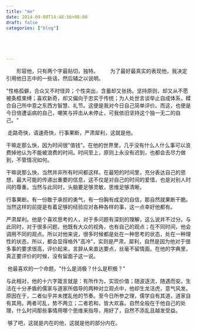 ```yaml
---
title: "me"
date: 2014-09-08T14:48:56+08:00
draft: false
categories: ["blog"]





---
```


　　形容他，只有两个字最贴切，独特。
　　为了最好最真实的表现他，我决定引用他日志中的一些话，然后辅之以说明。

<!--more-->

"性格孤僻，合众又不时怪异；个性突出，含蓄却又张扬。坚持原则，却又从不愿被条框束缚；喜欢新奇，却又偏向于忠实于传统；为人处世言谈举止自成体系，糅合自己所中意之东西方智慧、礼节。这便是我对今日自己简单评价。而这，也便是今日倍遭诟病的自己，嘲笑与抨击从未停止，可我依旧坚持这个独一无二的自己。"

​	走路奇快，语速奇快，行事果断，严肃犀利，这就是他。

​	干嘛走那么快，因为时间很"值钱"。在他的世界里，几乎没有什么人什么事可以浪费掉他认为不能被浪费的时间。时间至上，原则上永没有迟到，也都会去尽力做到，不管情况如何。

干嘛说那么快，当然并非所有时间都这样。在最短的时间里，充分表达自己的思想，最大可能的传递出重要的信息，这不仅是对自己的时间的爱惜，也是对别人时间的尊重。当然与此同时，头脑要足够灵敏，思维足够清晰。

​	行事果断。有一份敢于承担的勇气，有一份胸有成足的自信，那自然就果断干脆。当然这样的前提是有着足够的经验应对各种各样的事，这一点幸好他都有。

​	严肃犀利。他是个喜欢思考的人，对于多问题有深刻的理解，这么说并不过分。与此同时，对于很多问题，他既有大众的视角，也有自己的观点；在不同时间，他会调用不同的观点。所以对他来说，很多时候都是处在一种思考的状态，处在一种理性的状态，所以，都会显得格外"高冷"，实则是严肃。犀利，自然是因为他对于很多事的要求很高，评价起来，言辞从来直达要点，丝毫不留情面。在他的字典里，真正要评价的时候，没有留面子这一说。

​	他最喜欢的一个命题，"什么是消极？什么是积极？"

与此相对，他的十六字箴言就是：有所作为，实现价值；随波逐流，随遇而安。生活在十分矛盾的儒家与道家所倡导的两种对立观点中，他却生龙活虎，意气风发。原因在于，二者似乎并未搅乱他的节奏。至今日所参之理，儒学自有其道，道家自有其用。两者可乱，势不两立；二者若和，皆大欢喜。自然全般在于他自己的处理，什么时间那些事情用哪个思维来指导，用好了，自然不添乱且越发受益。 

​	够了吧，这就是内在的他，这就是他的部分内在。

